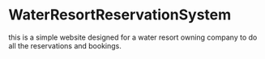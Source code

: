 # WaterResortReservationSystem
this is a simple website designed for a water resort owning company to do all the reservations and bookings.
